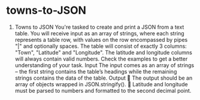 # towns-to-JSON
1. Towns to JSON
You're tasked to create and print a JSON from a text table. You will receive input as an array of strings, where each string represents a table row, with values on the row encompassed by pipes "|" and optionally spaces. The table will consist of exactly 3 columns: "Town", "Latitude" and "Longitude". The latitude and longitude columns will always contain valid numbers. Check the examples to get a better understanding of your task.
Input
The input comes as an array of strings – the first string contains the table’s headings while the remaining strings contains the data of the table.
Output
 The output should be an array of objects wrapped in JSON.stringify().
 Latitude and longitude must be parsed to numbers and formatted to the second decimal point.
